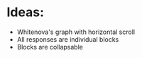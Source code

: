 # Ideas:

- Whitenova's graph with horizontal scroll
- All responses are individual blocks
- Blocks are collapsable
